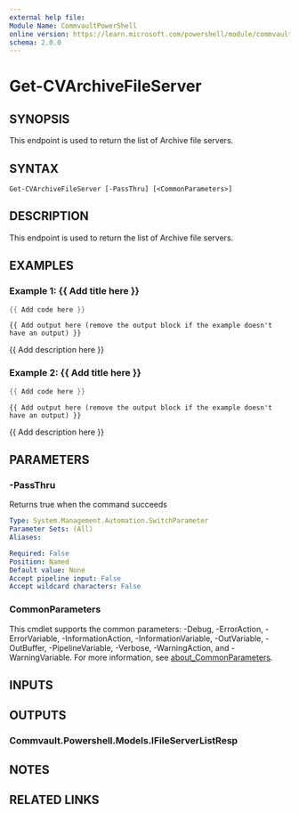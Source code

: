 ```yaml
---
external help file:
Module Name: CommvaultPowerShell
online version: https://learn.microsoft.com/powershell/module/commvaultpowershell/get-cvarchivefileserver
schema: 2.0.0
---
```


# Get-CVArchiveFileServer

## SYNOPSIS
This endpoint is used to return the list of Archive file servers.

## SYNTAX

```
Get-CVArchiveFileServer [-PassThru] [<CommonParameters>]
```

## DESCRIPTION
This endpoint is used to return the list of Archive file servers.

## EXAMPLES

### Example 1: {{ Add title here }}
```powershell
{{ Add code here }}
```

```output
{{ Add output here (remove the output block if the example doesn't have an output) }}
```

{{ Add description here }}

### Example 2: {{ Add title here }}
```powershell
{{ Add code here }}
```

```output
{{ Add output here (remove the output block if the example doesn't have an output) }}
```

{{ Add description here }}

## PARAMETERS

### -PassThru
Returns true when the command succeeds

```yaml
Type: System.Management.Automation.SwitchParameter
Parameter Sets: (All)
Aliases:

Required: False
Position: Named
Default value: None
Accept pipeline input: False
Accept wildcard characters: False
```

### CommonParameters
This cmdlet supports the common parameters: -Debug, -ErrorAction, -ErrorVariable, -InformationAction, -InformationVariable, -OutVariable, -OutBuffer, -PipelineVariable, -Verbose, -WarningAction, and -WarningVariable. For more information, see [about_CommonParameters](http://go.microsoft.com/fwlink/?LinkID=113216).

## INPUTS

## OUTPUTS

### Commvault.Powershell.Models.IFileServerListResp

## NOTES

## RELATED LINKS

